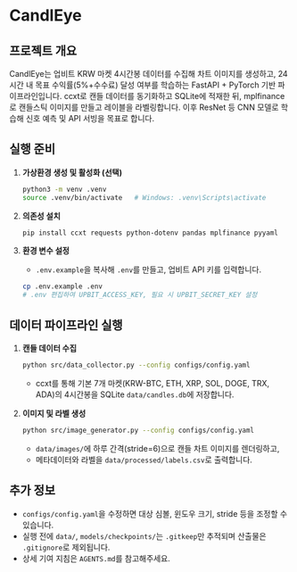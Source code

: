 # CandlEye

## 프로젝트 개요

CandlEye는 업비트 KRW 마켓 4시간봉 데이터를 수집해 차트 이미지를 생성하고, 24시간 내 목표 수익률(5%+수수료) 달성 여부를 학습하는 FastAPI + PyTorch 기반 파이프라인입니다. ccxt로 캔들 데이터를 동기화하고 SQLite에 적재한 뒤, mplfinance로 캔들스틱 이미지를 만들고 레이블을 라벨링합니다. 이후 ResNet 등 CNN 모델로 학습해 신호 예측 및 API 서빙을 목표로 합니다.

## 실행 준비

1. **가상환경 생성 및 활성화 (선택)**
   ```bash
   python3 -m venv .venv
   source .venv/bin/activate   # Windows: .venv\Scripts\activate
   ```

2. **의존성 설치**
   ```bash
   pip install ccxt requests python-dotenv pandas mplfinance pyyaml
   ```

3. **환경 변수 설정**
   - `.env.example`을 복사해 `.env`를 만들고, 업비트 API 키를 입력합니다.
   ```bash
   cp .env.example .env
   # .env 편집하여 UPBIT_ACCESS_KEY, 필요 시 UPBIT_SECRET_KEY 설정
   ```

## 데이터 파이프라인 실행

1. **캔들 데이터 수집**
   ```bash
   python src/data_collector.py --config configs/config.yaml
   ```
   - ccxt를 통해 기본 7개 마켓(KRW-BTC, ETH, XRP, SOL, DOGE, TRX, ADA)의 4시간봉을 SQLite `data/candles.db`에 저장합니다.

2. **이미지 및 라벨 생성**
   ```bash
   python src/image_generator.py --config configs/config.yaml
   ```
   - `data/images/`에 하루 간격(stride=6)으로 캔들 차트 이미지를 렌더링하고,
   - 메타데이터와 라벨을 `data/processed/labels.csv`로 출력합니다.

## 추가 정보

- `configs/config.yaml`을 수정하면 대상 심볼, 윈도우 크기, stride 등을 조정할 수 있습니다.
- 실행 전에 `data/`, `models/checkpoints/`는 `.gitkeep`만 추적되며 산출물은 `.gitignore`로 제외됩니다.
- 상세 기여 지침은 `AGENTS.md`를 참고해주세요.

